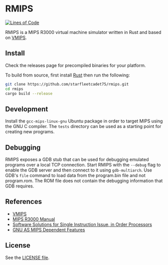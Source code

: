 # RMIPS

[![Lines of Code](https://tokei.rs/b1/github/starfleetcadet75/rmips)](https://github.com/starfleetcadet75/rmips)

RMIPS is a MIPS R3000 virtual machine simulator written in Rust and based on [VMIPS](http://www.dgate.org/vmips).

## Install

Check the releases page for precompiled binaries for your platform.

To build from source, first install [Rust](https://www.rust-lang.org/learn/get-started) then run the following:

```bash
git clone https://github.com/starfleetcadet75/rmips.git
cd rmips
cargo build --release
```

## Development

Install the `gcc-mips-linux-gnu` Ubuntu package in order to target MIPS using the GNU C compiler.
The `tests` directory can be used as a starting point for creating new programs.

## Debugging

RMIPS exposes a GDB stub that can be used for debugging emulated programs over a local TCP connection.
Start RMIPS with the `--debug` flag to enable the GDB server and then connect to it using `gdb-multiarch`.
Use GDB's `file` command to load data from the program.bin file and not program.rom.
The ROM file does not contain the debugging information that GDB requires.

## References

* [VMIPS](http://www.dgate.org/vmips)
* [MIPS R3000 Manual](https://cgi.cse.unsw.edu.au/~cs3231/doc/R3000.pdf)
* [Software Solutions for Single Instruction Issue, in Order Processors](https://web.ics.purdue.edu/~vaneet/Aggarwal2004_1425.pdf)
* [GNU AS MIPS Dependent Features](https://sourceware.org/binutils/docs-2.26/as/MIPS_002dDependent.html#MIPS_002dDependent)

## License

See the [LICENSE file](LICENSE.md).
